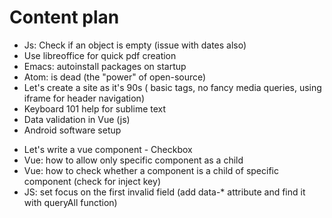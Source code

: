 # Content plan

+ Js: Check if an object is empty (issue with dates also)
+ Use libreoffice for quick pdf creation
+ Emacs: autoinstall packages on startup
+ Atom: is dead (the "power" of open-source)
+ Let's create a site as it's 90s ( basic tags, no fancy media queries, using iframe for header navigation)
+ Keyboard 101 help for sublime text
+ Data validation in Vue (js)
+ Android software setup
- Let's write a vue component - Checkbox
- Vue: how to allow only specific component as a child
- Vue: how to check whether a component is a child of specific component (check for inject key)
- JS: set focus on the first invalid field (add data-* attribute and find it with queryAll function)
